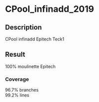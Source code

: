 # CPool_infinadd_2019

## Description
CPool infinadd Epitech Teck1

## Result
100% moulinette Epitech

### Coverage
96.7% branches  
99.2% lines
